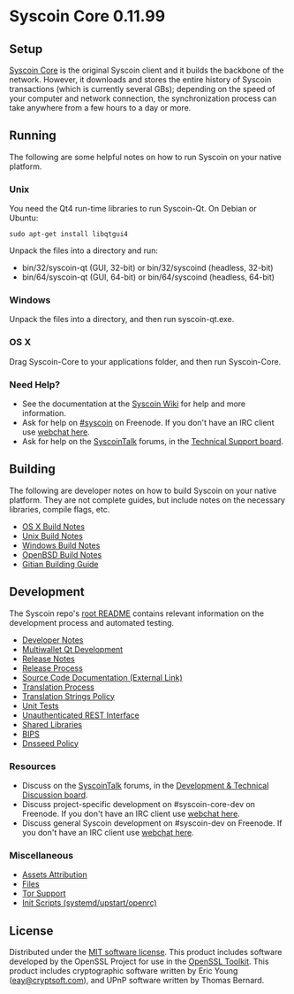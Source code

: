 Syscoin Core 0.11.99
=====================

Setup
---------------------
[Syscoin Core](http://syscoin.org/en/download) is the original Syscoin client and it builds the backbone of the network. However, it downloads and stores the entire history of Syscoin transactions (which is currently several GBs); depending on the speed of your computer and network connection, the synchronization process can take anywhere from a few hours to a day or more.

Running
---------------------
The following are some helpful notes on how to run Syscoin on your native platform.

### Unix

You need the Qt4 run-time libraries to run Syscoin-Qt. On Debian or Ubuntu:

	sudo apt-get install libqtgui4

Unpack the files into a directory and run:

- bin/32/syscoin-qt (GUI, 32-bit) or bin/32/syscoind (headless, 32-bit)
- bin/64/syscoin-qt (GUI, 64-bit) or bin/64/syscoind (headless, 64-bit)



### Windows

Unpack the files into a directory, and then run syscoin-qt.exe.

### OS X

Drag Syscoin-Core to your applications folder, and then run Syscoin-Core.

### Need Help?

* See the documentation at the [Syscoin Wiki](https://en.syscoin.it/wiki/Main_Page)
for help and more information.
* Ask for help on [#syscoin](http://webchat.freenode.net?channels=syscoin) on Freenode. If you don't have an IRC client use [webchat here](http://webchat.freenode.net?channels=syscoin).
* Ask for help on the [SyscoinTalk](https://syscointalk.org/) forums, in the [Technical Support board](https://syscointalk.org/index.php?board=4.0).

Building
---------------------
The following are developer notes on how to build Syscoin on your native platform. They are not complete guides, but include notes on the necessary libraries, compile flags, etc.

- [OS X Build Notes](build-osx.md)
- [Unix Build Notes](build-unix.md)
- [Windows Build Notes](build-windows.md)
- [OpenBSD Build Notes](build-openbsd.md)
- [Gitian Building Guide](gitian-building.md)

Development
---------------------
The Syscoin repo's [root README](https://github.com/syscoin/syscoin/blob/master/README.md) contains relevant information on the development process and automated testing.

- [Developer Notes](developer-notes.md)
- [Multiwallet Qt Development](multiwallet-qt.md)
- [Release Notes](release-notes.md)
- [Release Process](release-process.md)
- [Source Code Documentation (External Link)](https://dev.visucore.com/syscoin/doxygen/)
- [Translation Process](translation_process.md)
- [Translation Strings Policy](translation_strings_policy.md)
- [Unit Tests](unit-tests.md)
- [Unauthenticated REST Interface](REST-interface.md)
- [Shared Libraries](shared-libraries.md)
- [BIPS](bips.md)
- [Dnsseed Policy](dnsseed-policy.md)

### Resources
* Discuss on the [SyscoinTalk](https://syscointalk.org/) forums, in the [Development & Technical Discussion board](https://syscointalk.org/index.php?board=6.0).
* Discuss project-specific development on #syscoin-core-dev on Freenode. If you don't have an IRC client use [webchat here](http://webchat.freenode.net/?channels=syscoin-core-dev).
* Discuss general Syscoin development on #syscoin-dev on Freenode. If you don't have an IRC client use [webchat here](http://webchat.freenode.net/?channels=syscoin-dev).

### Miscellaneous
- [Assets Attribution](assets-attribution.md)
- [Files](files.md)
- [Tor Support](tor.md)
- [Init Scripts (systemd/upstart/openrc)](init.md)

License
---------------------
Distributed under the [MIT software license](http://www.opensource.org/licenses/mit-license.php).
This product includes software developed by the OpenSSL Project for use in the [OpenSSL Toolkit](https://www.openssl.org/). This product includes
cryptographic software written by Eric Young ([eay@cryptsoft.com](mailto:eay@cryptsoft.com)), and UPnP software written by Thomas Bernard.
